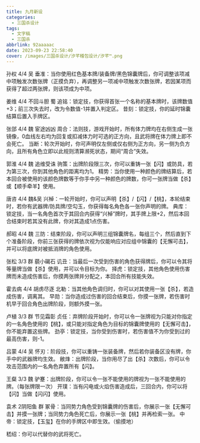 ```yaml
---
title: 九月新设
categories:
  - 三国杀设计
tags:
  - 文字稿
  - 三国杀
abbrlink: 92aaaaac
date: 2023-09-23 22:58:40
cover: /images/三国杀设计/汐芊稽包设计/汐芊™.png
---
```

孙权 4/4 吴
垂准：当你使用红色基本牌/装备牌/黑色锦囊牌后，你可调整该项减中项触发次数张牌（正摸负弃），再调整另一项减中项触发次数张牌，若因某项而获得了超过两张牌，则该项成为中项。

姜维 4/4 不回斗胆 蜀
追铭：锁定技，你获得首张一个名称的基本牌时，该牌数值+3；前三次失去时，改为令数值-1并置入判定区。
昔刻：锁定技，你的延时锦囊结算后置入手牌区。

张郃 4/4 魏 宦途凶凶
周合：法则技，游戏开始时，所有体力牌均在右侧生成一张镜像，0血线左右均为回复或扣减体力时可选的正方向，且武将牌在体力牌上即不会死亡。
当断：轮次开始时，你可声明仅左侧或仅右侧为正方向，另一侧为负方向，且所有角色立即以此规则清算濒死状态，期间“周合”失效。

郭淮 4/4 魏 追维受诛
驹策：出牌阶段限三次，你可以重铸一张【闪】或防具，若为第三次，你到其他角色的距离均为1。
精势：当你使用一种颜色的牌结算后，若本回合被使用的该颜色牌数等于你手中另一种颜色的牌数，你可一张牌当做【杀】或【顺手牵羊】使用。

唐咨 4/4 魏&吴
兴棹：一轮开始时，你可以声明【杀】/【闪】/【桃】，本轮结束时，若你有武器牌/防具牌/空勾玉，你获得每名角色各一张你声明的牌。
典库：锁定技，当一名角色首次于其回合内获得“兴棹”牌时，其手牌上限+2，然后本回合结束时若其没有此牌，你对其造成1点伤害。

郝昭 4/4 魏
三防：结束阶段，你可以声明三组锦囊牌名，每组三个，然后直到下个准备阶段，你前三张获得的牌依次视为仅能响应对应组中锦囊的【无懈可击】，并可以将底牌对被抵消牌的角色使用。

张松 3/3 群 藐小碣石
讥丑：当最后一次受到伤害的角色获得牌后，你可以令其将等量牌当做【杀】使用，并可以令目标为你。
择虎：锁定技，其他角色使用伤害牌而未造成伤害后，你摸两张牌并分配之，本回合所有技能失效。

霍去病 4/4 胡虏尽逐
北勒：当其他角色调归时，你可以对其使用一张【杀】，若造成伤害，调离其。
早勋：当你造成过伤害的回合结束后，你摸一张牌，若伤害时机早于回合角色出牌阶段，则额外摸一张。

卢植 3/3 群 节见霜彰
贞任：弃牌阶段开始时，你可以令一张牌视为只能对你指定的一名角色使用的【桃】，或只能对指定角色为目标的锦囊牌使用的【无懈可击】，你不能弃置这些牌。
劲亭：锁定技，当你受到伤害时，若伤害值不为你受到过的最高伤害，则-1。

吕蒙 4/4 吴
怀刃：阶段技，你可以重铸一张装备牌，然后若你装备区没有牌，你手中的武器牌均生效。
敝烽：出牌阶段，当你用尽了出【杀】次数后，你可以令攻击范围内的一名角色弃置所有【闪】。

王粲 3/3 魏 
驴蹇：出牌阶段，你可以令一张不能使用的牌视为一张不能使用的牌。（每张牌限一次）
开璞：当有闪电或火焰伤害造成后，三回合内，你可以将【闪】当做【闪闪】使用。

袁术 2阴阳鱼 群
冢骨：当同势力角色受到锦囊牌的伤害后，你展示一张【无懈可击】并摸一张牌；当同势力角色死亡后，你展示一张【桃】并再检索一张。
中帝：锁定技，【玉玺】在你的手牌区中即生效。（偷摸地）

嵇绍：你可以代替你的武将死亡。
